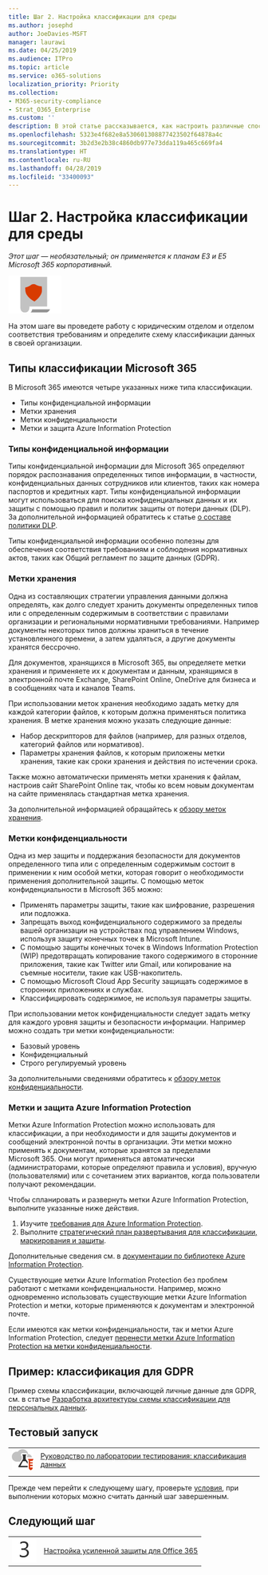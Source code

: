 ```yaml
---
title: Шаг 2. Настройка классификации для среды
ms.author: josephd
author: JoeDavies-MSFT
manager: laurawi
ms.date: 04/25/2019
ms.audience: ITPro
ms.topic: article
ms.service: o365-solutions
localization_priority: Priority
ms.collection:
- M365-security-compliance
- Strat_O365_Enterprise
ms.custom: ''
description: В этой статье рассказывается, как настроить различные способы классификации данных в организации.
ms.openlocfilehash: 5323e4f682e8a530601308877423502f64878a4c
ms.sourcegitcommit: 3b2d3e2b38c4860db977e73dda119a465c669fa4
ms.translationtype: HT
ms.contentlocale: ru-RU
ms.lasthandoff: 04/28/2019
ms.locfileid: "33400093"
---
```

# <a name="step-2-configure-classification-for-your-environment"></a>Шаг 2. Настройка классификации для среды

*Этот шаг — необязательный; он применяется к планам E3 и E5 Microsoft 365 корпоративный.*

![](./media/deploy-foundation-infrastructure/infoprotection_icon-small.png)

На этом шаге вы проведете работу с юридическим отделом и отделом соответствия требованиям и определите схему классификации данных в своей организации.

## <a name="microsoft-365-classification-types"></a>Типы классификации Microsoft 365

В Microsoft 365 имеются четыре указанных ниже типа классификации.

- Типы конфиденциальной информации
- Метки хранения
- Метки конфиденциальности
- Метки и защита Azure Information Protection

### <a name="sensitive-information-types"></a>Типы конфиденциальной информации

Типы конфиденциальной информации для Microsoft 365 определяют порядок распознавания определенных типов информации, в частности, конфиденциальных данных сотрудников или клиентов, таких как номера паспортов и кредитных карт. Типы конфиденциальной информации могут использоваться для поиска конфиденциальных данных и их защиты с помощью правил и политик защиты от потери данных (DLP). За дополнительной информацией обратитесь к статье [о составе политики DLP](https://docs.microsoft.com/office365/securitycompliance/data-loss-prevention-policies#what-a-dlp-policy-contains). 

Типы конфиденциальной информации особенно полезны для обеспечения соответствия требованиям и соблюдения нормативных актов, таких как Общий регламент по защите данных (GDPR).

### <a name="retention-labels"></a>Метки хранения

Одна из составляющих стратегии управления данными должна определять, как долго следует хранить документы определенных типов или с определенным содержимым в соответствии с правилами организации и региональными нормативными требованиями. Например документы некоторых типов должны храниться в течение установленного времени, а затем удаляться, а другие документы хранятся бессрочно.

Для документов, хранящихся в Microsoft 365, вы определяете метки хранения и применяете их к документам и данным, хранящимся в электронной почте Exchange, SharePoint Online, OneDrive для бизнеса и в сообщениях чата и каналов Teams. 

При использовании меток хранения необходимо задать метку для каждой категории файлов, к которым должна применяться политика хранения. В метке хранения можно указать следующие данные:

- Набор дескрипторов для файлов (например, для разных отделов, категорий файлов или нормативов).
- Параметры хранения файлов, к которым приложены метки хранения, такие как сроки хранения и действия по истечении срока.

Также можно автоматически применять метки хранения к файлам, настроив сайт SharePoint Online так, чтобы ко всем новым документам на сайте применялась стандартная метка хранения. 

За дополнительной информацией обращайтесь к [обзору меток хранения](https://docs.microsoft.com/office365/securitycompliance/labels).

### <a name="sensitivity-labels"></a>Метки конфиденциальности

Одна из мер защиты и поддержания безопасности для документов определенного типа или с определенным содержимым состоит в применении к ним особой метки, которая говорит о необходимости применения дополнительной защиты. С помощью меток конфиденциальности в Microsoft 365 можно:

- Применять параметры защиты, такие как шифрование, разрешения или подложка.
- Запрещать выход конфиденциального содержимого за пределы вашей организации на устройствах под управлением Windows, используя защиту конечных точек в Microsoft Intune. 
- С помощью защиты конечных точек в Windows Information Protection (WIP) предотвращать копирование такого содержимого в сторонние приложения, такие как Twitter или Gmail, или копирование на съемные носители, такие как USB-накопитель.
- С помощью Microsoft Cloud App Security защищать содержимое в сторонних приложениях и службах. 
- Классифицировать содержимое, не используя параметры защиты.

При использовании меток конфиденциальности следует задать метку для каждого уровня защиты и безопасности информации. Например можно создать три метки конфиденциальности:

- Базовый уровень
- Конфиденциальный
- Строго регулируемый уровень

За дополнительными сведениями обратитесь к [обзору меток конфиденциальности](https://docs.microsoft.com/office365/securitycompliance/sensitivity-labels).

### <a name="azure-information-protection-labels-and-protection"></a>Метки и защита Azure Information Protection

Метки Azure Information Protection можно использовать для классификации, а при необходимости и для защиты документов и сообщений электронной почты в организации. Эти метки можно применять к документам, которые хранятся за пределами Microsoft 365. Они могут применяться автоматически (администраторами, которые определяют правила и условия), вручную (пользователями) или с сочетанием этих вариантов, когда пользователи получают рекомендации.

Чтобы спланировать и развернуть метки Azure Information Protection, выполните указанные ниже действия.

1. Изучите [требования для Azure Information Protection](https://docs.microsoft.com/information-protection/get-started/requirements).
2. Выполните [стратегический план развертывания для классификации, маркирования и защиты](https://docs.microsoft.com/information-protection/plan-design/deployment-roadmap#deployment-roadmap-for-classification-labeling-and-protection).

Дополнительные сведения см. в [документации по библиотеке Azure Information Protection](https://docs.microsoft.com/information-protection/).

Существующие метки Azure Information Protection без проблем работают с метками конфиденциальности. Например, можно одновременно использовать существующие метки Azure Information Protection и метки, которые применяются к документам и электронной почте.

Если имеются как метки конфиденциальности, так и метки Azure Information Protection, следует [перенести метки Azure Information Protection на метки конфиденциальности](https://docs.microsoft.com/office365/securitycompliance/sensitivity-labels#how-sensitivity-labels-work-with-existing-azure-information-protection-labels).

## <a name="example-classification-for-gdpr"></a>Пример: классификация для GDPR

Пример схемы классификации, включающей личные данные для GDPR, см. в статье [Разработка архитектуры схемы классификации для персональных данных](https://docs.microsoft.com/office365/enterprise/architect-a-classification-schema-for-personal-data).

## <a name="take-it-for-a-test-drive"></a>Тестовый запуск

|||
|:-------|:-----|
|![Руководства по лаборатории тестирования для облака Майкрософт](media/m365-enterprise-test-lab-guides/cloud-tlg-icon-small.png)| [Руководство по лаборатории тестирования: классификация данных](data-classification-microsoft-365-enterprise-dev-test-environment.md) |
|||

Прежде чем перейти к следующему шагу, проверьте [условия](infoprotect-exit-criteria.md#crit-infoprotect-step2), при выполнении которых можно считать данный шаг завершенным.

## <a name="next-step"></a>Следующий шаг

|||
|:-------|:-----|
|![](./media/stepnumbers/Step3.png)|[Настройка усиленной защиты для Office 365](infoprotect-configure-increased-security-office-365.md)|

